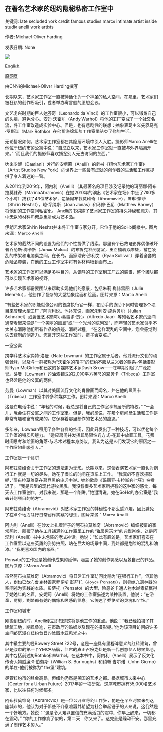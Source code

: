 ## 在著名艺术家的纽约隐秘私密工作室中

关键词: late secluded york credit famous studios marco intimate artist inside studio anelli work artists

作者: Michael-Oliver Harding

发表日期: None

![](https://cdn.cnn.com/cnnnext/dam/assets/200506145004-01-new-york-artist-studios-super-tease.jpg)

[English](Inside%20the%20secluded%20and%20intimate%20New%20York%20studios%20of%20famous%20artists.md)

[原网页](https://edition.cnn.com/style/article/new-york-artist-studios/index.html)

由CNN的Michael-Oliver Harding撰写

长期以来，艺术家工作室一直被神话化为一个神圣的私人空间，在那里，艺术家们被狂热的创作所吸引，或者举办寓言般的思想会议。

文艺复兴时期的巨人达芬奇（Leonardo da Vinci）的工作室很小，可以锻炼自己的头脑，避免分心。安迪·沃霍尔（Andy Warhol）将他的工厂变成了一个社交名流，将工作室改造成实验中心。但是，也有悲剧性的联想：抽象表现主义先驱马克·罗斯科（Mark Rothko）在他那海绵状的工作室里结束了他的生活。

无论情况如何，艺术家工作室都在其隐居环境中引人入胜。摄影师Marco Anelli在他位于纽约市的公寓中说：“自成立以来，艺术家工作室就一直被与外界隔离开来。” “而且我们的摄影师喜欢捕捉别人无法访问的东西。”

达米安妮（Damiani）发行的安妮莉（Anelli）的新书《纽约艺术家工作室》（Artist Studios New York）向世界上一些最有成就的创作者的生活和工作区提供了令人着迷的一瞥。

从2011年到2019年，阿内利（Anelli）（其最著名的项目涉及记录她的玛丽娜·阿布拉莫维奇（MarinaAbramović）在她2010年的演出《艺术家在场》中坐了700多个小时）捕获了43位艺术家，包括阿布拉莫维奇（Abramović），席琳·奈沙（Shirin Neshat），琼·乔纳斯（Joan Jonas）和马修·巴尼（Matthew Barney）将他们的工作空间私密化。 Anelli的书讲述了艺术家工作室的持久神秘和魔力，其中无数的材料和概念重新成为艺术品。

伊朗艺术家Shirin Neshat并未将工作室与家分开。它位于她的SoHo阁楼中。图片来源：Marco Anelli

艺术家的截然不同的设置为他们的个性提供了线索。那里有个已故电影界偶像破坏者乔纳斯·梅卡斯（Jonas Mekas）的布鲁克林阅览室，里面铺着双床垫，铺在凌乱的书架和电脑桌之间。在长岛，画家瑞安·沙利文（Ryan Sullivan）穿着全套的危险品套装，在他的工业工作室中将有色材料喷到画布上。

艺术家的工作室可以满足多种目的，从僻静的工作室到工厂式的装置，整个团队都可以实现艺术家的视野。

许多艺术家都需要团队来帮助实现他们的愿景，包括朱莉·梅赫雷图（Julie Mehretu），他创作了复杂的大型抽象绘画和绘画。图片来源：Marco Anelli

“有些艺术家的职能就像公司的首席执行官一样，在助手的协助下同时管理多个项目来管理大型工厂，”阿内利说。他补充说，画家朱利安·施纳贝尔（Julian Schnabel）或装置艺术家阿尔弗雷多·贾尔（Alfredo Jaar）等知名艺术家的空间通常看起来像是“一个美丽的画廊”或“一个光滑的陈列室”，而年轻的艺术家似乎不太关心消除他们所有作品的痕迹，消耗过程。 “在这样混乱的空间中，您会感觉到失去控制的创造力。您离开这些工作室时，裤子会变脏。”

一室公寓

跨学科艺术家内特·洛曼（Nate Lowman）的工作室属于后者。他对流行文化的顽强诠释，以及与一群被称为“沃霍尔的孩子”的纽约不服从主义者的联系-包括摄影师Ryan McGinley和已故的多媒体艺术家Dash Snow——在早期引起了广泛赞誉。洛曼（Lowman）的油漆铺成的2,000平方英尺的翠贝卡（Tribeca）工作室也经常是他的公寓的两倍。

劳曼（Lowman）以其对美国流行文化的肖像画而闻名，并在他的翠贝卡（Tribeca）工作室中跨多种媒体工作。图片来源：Marco Anelli

洛曼在电话中说：“年轻的时候，我总是将自己的工作室享有居所的特权。” “一会儿，我会住在公寓之间的工作室里。但是，我必须说，在那个房间里生活和工作是非常有趣和富有成果的。它保存着那里制作的艺术品的痕迹。”

多年来，Lowman租用了各种各样的空间，因此开发出了一种技巧，可以优化每个工作室的特质和魅力。 “适应房间并发挥其局限性的方式-在其中放置工具，花费时间思考和绘画的角落-与艺术过程本身类似。我认为这是人们发现它的原因之一工作室如此吸引人。”

工作室是一个陷阱

阿布拉莫维奇关于工作室的想法更为无形。长期以来，这位表演艺术家一直认为例行工作就是一切的尽头，她花了很长的时间在货车上工作。 “我真的不喜欢摄影棚，”阿布拉莫维奇在慕尼黑的电话中说。她的歌剧《玛丽亚·卡拉斯的七死》被推迟了。 “我是典型的现代游牧民族。我没有很多艺术家所拥有的这种家的感觉，每天去工作室创作。对我来说，那是一个陷阱。”她澄清说，她在SoHo的办公室是“我去计划项目的地方”。

阿布拉莫维奇（Abramović）对艺术家工作室的神秘性不那么感兴趣，因此避免了在单个地方进行日常创作实践的想法。图片来源：Marco Anelli

阿内利（Anelli）在沙发上扎着辫子的阿布拉莫维奇（Abramović）编织披肩的家常照片，颠覆了他在工具铺满的工作室里工作的“独居男天才”的典型肖像，这是阿涅利（Anelli）书中未包装的老式神话。她说：“如此有趣的是，艺术家们喜欢在工作室里以这些英勇的姿势拍照，站在巨大的场景中间，到处都是危险的混乱和油漆。” “我更喜欢国内的东西。”

Pensato的工作室是她创作成果的延伸，涵盖了她的创作灵感以及她自己的作品。图片来源：Marco Anelli

虽然阿布拉莫维奇（Abramović）将日常工作室访问比喻为“在银行工作”，但其他人，例如已故布鲁克林画家乔伊斯·彭萨托（Joyce Pensato），则将她充满神器的空间视为实践的本质。彭萨托（Pensato）的大型，险恶的卡通人物木炭素描赢得了她晚年的名声。安妮莉（Anelli）将她的工作室描述为某种装置。他说：“在浴室，厨房，到处都有她的偶像和灵感的信息。它传达了乔伊斯的灵魂和个性。”

工作室和城市

刚搬到纽约时，Anelli便立即知道这将是他工作的重点。他说：“我已经拍摄了其建筑工地，飓风桑迪，在市政厅的婚姻以及现在的摄影棚。”他为该项目访问的许多空间都沉浸在纽约昔日的波西米亚风光之中。

其中最主要的是Bowery Street 222号，这是一座具有里程碑意义的红砖建筑，曾经是该市的第一个YMCA品牌，但它的真正召唤之处是新一代创意怪人的聚集地，其中包括前述的Rothko和Warhol。在这本书中，阿内利（Anelli）展示了反文化传奇人物威廉·S·伯劳斯（William S. Burroughs）和约翰·吉尔诺（John Giorno）的单位-他们被称为“ the堡”建筑。

尽管纽约市的租金高昂，但纽约仍然是美国的艺术之都。根据城市未来中心（Center for a Urban Future）2017年的一项研究，这座城市拥有55,000名艺术家，比以往任何时候都多。

阿布拉莫维奇（Abramović）是一位公开宣称的工作狂，他是在早些时候来到这座城市的，他认为对于那些不介意喧嚣并希望为社会举起镜子的人来说，这仍然是一个好地方。她说：“这是令人难以置信的充满活力的震中。你早上醒来，一切都在震动。” “你的工作像疯了似的，第二天，你又来了。这完全是躁动不安。那里充满了制作艺术的人。”